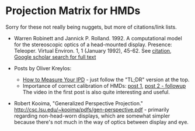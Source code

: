 # Projection Matrix for HMDs

Sorry for these not really being nuggets, but more of citations/link lists.

- Warren Robinett and Jannick P. Rolland. 1992. A computational model for the stereoscopic optics of a head-mounted display. Presence: Teleoper. Virtual Environ. 1, 1 (January 1992), 45-62. See [citation](http://dl.acm.org/citation.cfm?id=128951), [Google scholar search for full text](https://scholar.google.com/scholar?cluster=2992207312910025339&hl=en&as_sdt=0,16)

- Posts by Oliver Kreylos:
  - [How to Measure Your IPD](http://doc-ok.org/?p=898) - just follow the "TL;DR" version at the top.
  - Importance of correct calibration of HMDs: [post 1](http://doc-ok.org/?p=756), [post 2 - followup](http://doc-ok.org/?p=764) The video in the first post is also quite interesting and useful.

- Robert Kooima, "Generalized Perspective Projection." <http://csc.lsu.edu/~kooima/pdfs/gen-perspective.pdf> - primarily regarding non-head-worn displays, which are somewhat simpler because there's not much in the way of optics between display and eye.